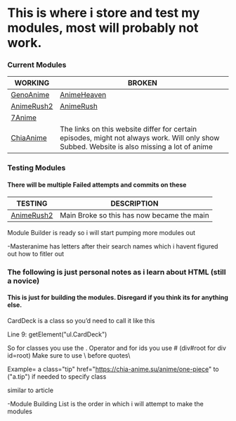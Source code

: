 # This is where i store and test my modules, most will probably not work.

### Current Modules
| WORKING | BROKEN |
| ------- | ------- |
| [GenoAnime](https://raw.githubusercontent.com/SentientUmaru/modules/main/genoanime.json) | [AnimeHeaven](https://raw.githubusercontent.com/SentientUmaru/modules/main/animeheaven.json)
| [AnimeRush2](https://raw.githubusercontent.com/SentientUmaru/modules/main/animerush2.json) | [AnimeRush](https://raw.githubusercontent.com/SentientUmaru/modules/main/animerush.json)
| [7Anime](https://raw.githubusercontent.com/SentientUmaru/modules/main/7Anime.json) | |
| [ChiaAnime](https://raw.githubusercontent.com/SentientUmaru/modules/main/ChiaAnime.json) | The links on this website differ for certain episodes, might not always work. Will only show Subbed. Website is also missing a lot of anime |

### Testing Modules
#### There will be multiple Failed attempts and commits on these
| TESTING | DESCRIPTION |
| ------- | ------- |
| [AnimeRush2](https://raw.githubusercontent.com/SentientUmaru/modules/main/animerush2.json) | Main Broke so this has now became the main|


Module Builder is ready so i will start pumping more modules out

-Masteranime has letters after their search names which i havent figured out how to fitler out

### The following is just personal notes as i learn about HTML (still a novice)
#### This is just for building the modules. Disregard if you think its for anything else.
CardDeck is a class so you’d need to call it like this 

Line 9: getElement(\"ul.CardDeck\") 

So for classes you use the . Operator and for ids you use # (div#root for div id=root)
Make sure to use \ before quotes\

Example= a class="tip" href="https://chia-anime.su/anime/one-piece"
to (\"a.tip\") if needed to specify class

similar to article


-Module Building List is the order in which i will attempt to make the modules